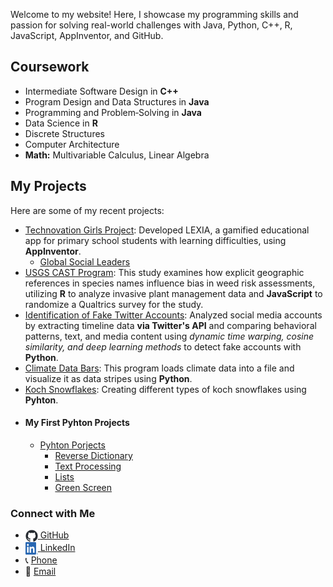 Welcome to my website! Here, I showcase my programming skills and passion for solving real-world challenges with Java, Python, C++, R, JavaScript, AppInventor, and GitHub.

## Coursework

- Intermediate Software Design in **C++**
- Program Design and Data Structures in **Java**
- Programming and Problem‐Solving in **Java**
- Data Science in **R**
- Discrete Structures
- Computer Architecture
- **Math:** Multivariable Calculus, Linear Algebra

## My Projects

Here are some of my recent projects:

- [Technovation Girls Project](https://github.com/di-lo/Technovation_Girls_Project): Developed LEXIA, a gamified educational app for primary school students with learning difficulties, using **AppInventor**.
  - [Global Social Leaders](https://github.com/di-lo/Global_Social_Leaders)
- [USGS CAST Program](https://github.com/di-lo/USGS-CAST-Program): 
This study examines how explicit geographic references in species names influence bias in weed risk assessments, utilizing **R** to analyze invasive plant management data and **JavaScript** to randomize a Qualtrics survey for the study.
- [Identification of Fake Twitter Accounts](https://github.com/di-lo/identification_of_fake_twitter_accounts): 
Analyzed social media accounts by extracting timeline data **via Twitter's API** and comparing behavioral patterns, text, and media content using *dynamic time warping, cosine similarity, and deep learning methods* to detect fake accounts with **Python**.
- [Climate Data Bars](https://github.com/di-lo/image-data-bars): This program loads climate data into a file and visualize it as data stripes using **Python**.
- [Koch Snowflakes](https://github.com/di-lo/koch-snowflakes): Creating different types of koch snowflakes using **Pyhton**.
- #### My First Pyhton Projects
  - [Pyhton Porjects](https://github.com/di-lo/py-portfolio)
    - [Reverse Dictionary](https://github.com/di-lo/reverse_dictionary)
    - [Text Processing](https://github.com/di-lo/text_processing)
    - [Lists](https://github.com/di-lo/lists_project)
    - [Green Screen](https://github.com/di-lo/image)

### Connect with Me

<ul>
  <li>
    <a href="https://github.com/di-lo">
      <img src="images/github-mark.png" alt="GitHub" style="width: 20px; height: 20px; vertical-align: middle;">
    </a>
    <a href="https://github.com/di-lo" title="Visit my GitHub profile">GitHub</a>
  </li>
  <li>
    <a href="https://www.linkedin.com/in/dilara-isik/">
      <img src="images/LI-In-Bug.png" alt="LinkedIn" style="width: 20px; height: 20px; vertical-align: middle;">
    </a>
    <a href="https://www.linkedin.com/in/dilara-isik/" title="Visit my LinkedIn profile">LinkedIn</a>
  </li>
  <li>
    📞 <a href="tel:+16154912792" title="Call Me">Phone</a>
  </li>
  <li>
    📧 <a href="mailto:dilara.isik@vanderbilt.edu" title="Send Me an Email">Email</a>
  </li>
</ul>




